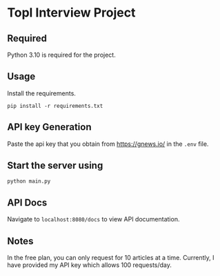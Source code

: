 # Topl Interview Project
## Required
Python 3.10 is required for the project. 
## Usage
Install the requirements.
```
pip install -r requirements.txt
```

## API key Generation
Paste the api key that you obtain from https://gnews.io/ in the `.env` file.

## Start the server using 
```
python main.py
```
## API Docs
Navigate to `localhost:8080/docs` to view API documentation.

## Notes
In the free plan, you can only request for 10 articles at a time. Currently, I have provided my API key which allows 100 requests/day.

